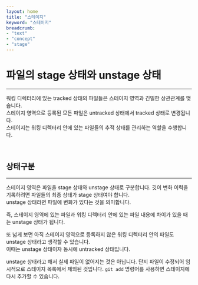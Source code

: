 ```yaml
---
layout: home
title: "스테이지"
keyword: "스테이지"
breadcrumb:
- "text"
- "concept"
- "stage"
---
```


# 파일의 stage 상태와 unstage 상태
---
워킹 디렉터리에 있는 tracked 상태의 파일들은 스테이지 영역과 긴밀한 상관관계를 맺습니다.  
스테이지 영역으로 등록된 모든 파일은 untracked 상태에서 tracked 상태로 변경됩니다.  
스테이지는 워킹 디렉터리 안에 있는 파일들의 추적 상태를 관리하는 역할을 수행합니다.  

<br>

## 상태구분
---
스테이지 영역은 파일을 stage 상태와 unstage 상태로 구분합니다. 
깃이 변화 이력을 기록하려면 파일들의 최종 상태가 stage 상태여야 합니다.  
unstage 상태라면 파일에 변화가 있다는 것을 의미합니다.   

즉, 스테이지 영역에 있는 파일과 워킹 디렉터리 안에 있는 파일 내용에 차이가 있을 때는 unstage 상태가 됩니다.  

또 넓게 보면 아직 스테이지 영역으로 등록하지 않은 워킹 디렉터리 안의 파일도 unstage 상태라고 생각할 수 있습니다.  
이때는 unstage 상태이자 동시에 untracked 상태입니다.  

unstage 상태라고 해서 실제 파일이 없어지는 것은 아닙니다. 단지 파일이 수정되어 임시적으로 스테이지 목록에서 제외된 것입니다. 
`git add` 명령어를 사용하면 스테이지에 다시 추가할 수 있습니다.  

<br>